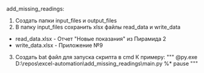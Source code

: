 add_missing_readings:
1. Создать папки input_files и output_files
2. В папку input_files сохранить xlsx файлы read_data и write_data
  - read_data.xlsx - Отчет "Новые показания" из Пирамида 2
  - write_data.xlsx - Приложение №9
3. Создать bat файл для запуска скрипта в cmd
  К примеру:
  """
  @py.exe D:\repos\excel-automation\add_missing_readings\main.py %*
  pause
  """
